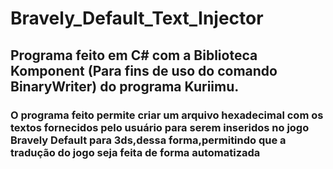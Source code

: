# Bravely_Default_Text_Injector
## Programa feito em C# com a Biblioteca Komponent (Para fins de uso do comando BinaryWriter) do programa Kuriimu. 
### O programa feito permite criar um arquivo hexadecimal com os textos fornecidos pelo usuário para serem inseridos no jogo Bravely Default para 3ds,dessa forma,permitindo que a tradução do jogo seja feita de forma automatizada
